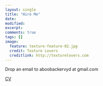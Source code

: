 ```yaml
---
layout: single
title: "Hire Me"
date:
modified:
excerpt:
comments: true
tags: []
image:
  feature: texture-feature-02.jpg
  credit: Texture Lovers
  creditlink: http://texturelovers.com
---
```

Drop an email to aboobackervyd at gmail.com

[CV](/images/aboobacker.pdf)
